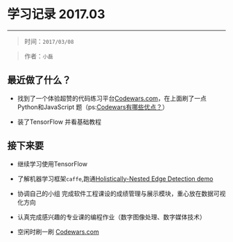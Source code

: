 # 学习记录 2017.03

---
> 时间：`2017/03/08`

> 作者：`小磊`

## 最近做了什么？

* 找到了一个体验超赞的代码练习平台[Codewars.com](https://www.codewars.com)，在上面刷了一点Python和JavaScript 题（ps:[Codewars有哪些优点？]()）

* 装了TensorFlow 并看基础教程


## 接下来要

* 继续学习使用TensorFlow

* 了解机器学习框架`caffe`,跑通[Holistically-Nested Edge Detection demo](https://github.com/s9xie/hed)

* 协调自己的小组 完成软件工程课设的成绩管理与展示模块，重心放在数据可视化方向

* 认真完成感兴趣的专业课的编程作业（数字图像处理、数字媒体技术）

* 空闲时刷一刷 [Codewars.com](https://www.codewars.com)
